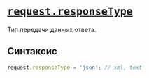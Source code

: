 # [`request.responseType`](../index.md)

Тип передачи данных ответа.

## Синтаксис

```js
request.responseType = 'json'; // xml, text
```
